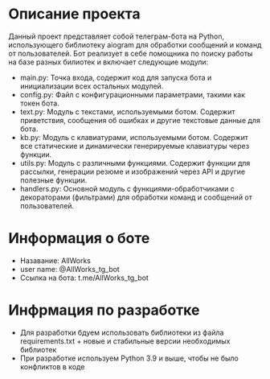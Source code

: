 # Описание проекта

Данный проект представляет собой телеграм-бота на Python, использующего библиотеку aiogram для обработки сообщений и команд от пользователей. Бот реализует в себе помощника по поиску работы на базе разных билиотек  и включает следующие модули:

- main.py: Точка входа, содержит код для запуска бота и инициализации всех остальных модулей.
- config.py: Файл с конфигурационными параметрами, такими как токен бота.
- text.py: Модуль с текстами, используемыми ботом. Содержит приветствия, сообщения об ошибках и другие текстовые данные для бота. 
- kb.py: Модуль с клавиатурами, используемыми ботом. Содержит все статические и динамически генерируемые клавиатуры через функции.
- utils.py: Модуль с различными функциями. Содержит функции для рассылки, генерации резюме и изображений через API и другие полезные функции.
- handlers.py: Основной модуль с функциями-обработчиками с декораторами (фильтрами) для обработки команд и сообщений от пользователей.

# Информация о боте 

- Назавание: AllWorks 
- user name: @AllWorks_tg_bot
- Ссылка на бота: t.me/AllWorks_tg_bot

# Инфрмация по разработке 

- Для разработки бдуем использовать библиотеки из файла requirements.txt + новые  и стабильные версии  необходимых библиотек
- При разработке используем Python 3.9 и выше, чтобы не было конфликтов в коде 

